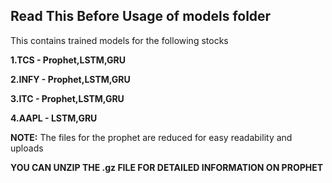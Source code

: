 ## Read This Before Usage of models folder

This contains trained models for the following stocks

**1.TCS - Prophet,LSTM,GRU**

**2.INFY - Prophet,LSTM,GRU**

**3.ITC - Prophet,LSTM,GRU**

**4.AAPL - LSTM,GRU**

**NOTE:** The files for the prophet are reduced for easy readability and uploads

**YOU CAN UNZIP THE .gz FILE FOR DETAILED INFORMATION ON PROPHET**
